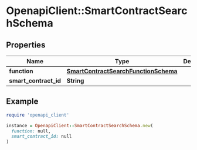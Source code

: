 # OpenapiClient::SmartContractSearchSchema

## Properties

| Name | Type | Description | Notes |
| ---- | ---- | ----------- | ----- |
| **function** | [**SmartContractSearchFunctionSchema**](SmartContractSearchFunctionSchema.md) |  | [optional] |
| **smart_contract_id** | **String** |  | [optional] |

## Example

```ruby
require 'openapi_client'

instance = OpenapiClient::SmartContractSearchSchema.new(
  function: null,
  smart_contract_id: null
)
```

